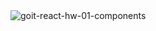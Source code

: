 <img src="https://i.gyazo.com/a979f731bd3a507857f88a7ffe5d1045.png" alt="goit-react-hw-01-components">
